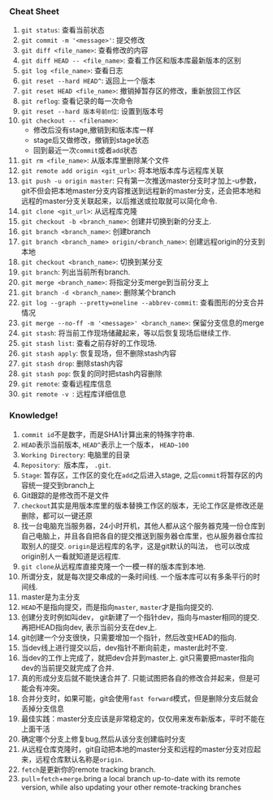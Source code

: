 ### Cheat Sheet
1. ```git status```: 查看当前状态
2. ```git commit -m '<message>'```: 提交修改
3. ```git diff <file_name>```: 查看修改的内容
4. ```git diff HEAD -- <file_name>```: 查看工作区和版本库最新版本的区别
4. ```git log <file_name>```: 查看日志
5. ```git reset --hard HEAD^```: 返回上一个版本
6. ```git reset HEAD <file_name>```: 撤销掉暂存区的修改，重新放回工作区
6. ```git reflog```: 查看记录的每一次命令
7. ```git reset --hard 版本号前n位```: 设置到版本号
8. ```git checkout -- <filename>```:
	* 修改后没有stage,撤销到和版本库一样
	* stage后又做修改，撤销到stage状态
	* 回到最近一次```commit```或者```add```状态
9. ```git rm <file_name>```: 从版本库里删除某个文件
10. ```git remote add origin <git_url>```: 将本地版本库与远程库关联
11. ```git push -u origin master```: 只有第一次推送master分支时才加上-u参数，git不但会把本地master分支内容推送到远程新的master分支，还会把本地和远程的master分支关联起来，以后推送或拉取就可以简化命令. 
12. ```git clone <git_url>```: 从远程库克隆
13. ```git checkout -b <branch_name>```: 创建并切换到新的分支上.
14. ```git branch <branch_name>```: 创建branch
14. ```git branch <branch_name> origin/<branch_name>```: 创建远程origin的分支到本地
15. ```git checkout <branch_name>```: 切换到某分支
16. ```git branch```: 列出当前所有branch. 
17. ```git merge <branch_name>```: 将指定分支merge到当前分支上
18. ```git branch -d <branch_name>```: 删除某个branch
19. ```git log --graph --pretty=oneline --abbrev-commit```: 查看图形的分支合并情况
20. ```git merge --no-ff -m '<message>' <branch_name>```: 保留分支信息的merge
21. ```git stash```: 将当前工作现场储藏起来，等以后恢复现场后继续工作. 
22. ```git stash list```: 查看之前存好的工作现场. 
23. ```git stash apply```: 恢复现场，但不删除stash内容
24. ```git stash drop```: 删除stash内容
25. ```git stash pop```: 恢复的同时把stash内容删除
26. ```git remote```: 查看远程库信息
27. ```git remote -v ```: 远程库详细信息
### Knowledge!
1. ```commit id```不是数字，而是SHA1计算出来的特殊字符串. 
2. ```HEAD```表示当前版本, ```HEAD^```表示上一个版本， ```HEAD~100```
3. ```Working Directory```: 电脑里的目录
4. ```Repository```:  版本库， ```.git```. 
5. ```Stage```: 暂存区，工作区的变化在```add```之后进入stage, 之后```commit```将暂存区的内容统一提交到branch上
6. Git跟踪的是修改而不是文件
7. ```checkout```其实是用版本库里的版本替换工作区的版本，无论工作区是修改还是删除，都可以一键还原
8. 找一台电脑充当服务器，24小时开机，其他人都从这个服务器克隆一份仓库到自己电脑上，并且各自把各自的提交推送到服务器仓库里，也从服务器仓库拉取别人的提交. ```origin```是远程库的名字，这是git默认的叫法， 也可以改成 origin别人一看就知道是远程库. 
9. ```git clone```从远程库直接克隆一个一模一样的版本库到本地. 
10. 所谓分支，就是每次提交串成的一条时间线. 一个版本库可以有多条平行的时间线. 
11. master是为主分支
12. ```HEAD```不是指向提交，而是指向```master```, ```master```才是指向提交的. 
13. 创建分支时例如叫dev， git新建了一个指针dev，指向与master相同的提交. 再把HEAD指向dev, 表示当前分支在dev上. 
14. git创建一个分支很快，只需要增加一个指针，然后改变HEAD的指向. 
15. 当dev线上进行提交以后，dev指针不断向前走，master此时不变. 
16. 当dev的工作上完成了，就把dev合并到master上. git只需要把master指向dev的当前提交就完成了合并. 
17. 真的形成分支后就不能快速合并了. 只能试图把各自的修改合并起来，但是可能会有冲突。 
18. 合并分支时，如果可能，git会使用```fast forward```模式，但是删除分支后就会丢掉分支信息
19. 最佳实践：master分支应该是非常稳定的，仅仅用来发布新版本，平时不能在上面干活
20. 确定哪个分支上修复bug,然后从该分支创建临时分支
21. 从远程仓库克隆时，git自动把本地的master分支和远程的master分支对应起来，远程仓库默认名称是```origin```.
21. ```fetch```是更新你的remote tracking branch. 
22. ```pull```=```fetch```+```merge```.bring a local branch up-to-date with its remote version, while also updating your other remote-tracking branches

